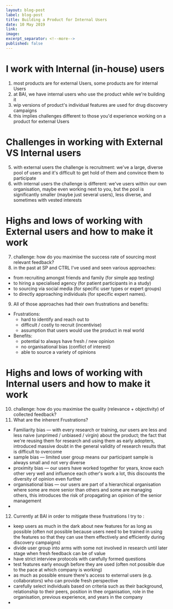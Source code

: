 ```yaml
---
layout: blog-post
label: blog-post
title: Building a Product for Internal Users
date: 10 May 2019
link:
image: 
excerpt_separator: <!--more-->
published: false
---
```


# I work with Internal (in-house) users
1. most products are for external Users, some products are for internal Users
2. at BAI, we have internal users who use the product while we're building it
3. wip versions of product's individual features are used for drug discovery campaigns
4. this implies challenges different to those you'd experience working on a product for external Users


# Challenges in working with External VS Internal users
5. with external users the challenge is recruitment: we've a large, diverse pool of users and it's difficult to get hold of them and convince them to participate
6. with internal users the challenge is different: we've users within our own organisation, maybe even working next to you, but the pool is significantly smaller (maybe just several users), less diverse, and sometimes with vested interests


# Highs and lows of working with External users and how to make it work
7. challenge: how do you maximise the success rate of sourcing most relevant feedback?
8. in the past at SP and CTRL I've used and seen various approaches:
  - from recruiting amongst friends and family (for simple app testing)
  - to hiring a specialised agency (for patient participants in a study)
  - to sourcing via social media (for specific user types or expert groups)
  - to directly approaching individuals (for specific expert names).
9. All of those approaches had their own frustrations and benefits:
  - Frustrations:
    - hard to identify and reach out to
    - difficult / costly to recruit (incentivise)
    - assumption that users would use the product in real world
  - Benefits:
    - potential to always have fresh / new opinion
    - no organisational bias (conflict of interest)
    - able to source a variety of opinions


# Highs and lows of working with Internal users and how to make it work
10. challenge: how do you maximise the quality (relevance + objectivity) of collected feedback?
11. What are the inherent Frustrations?
  - Familiarity bias — with every research or training, our users are less and less naive (unprimed / unbiased / virgin) about the product; the fact that we're reusing them for research and using them as early adopters, introduced massive doubt in the general validity of research results that is difficult to overcome
  - sample bias — limited user group means our participant sample is always small and not very diverse
  - proximity bias — our users have worked together for years, know each other very well and influence each other's work a lot, this discounts the diversity of opinion even further
  - organisational bias — our users are part of a hierarchical organisation where some are more senior than others and some are managing others, this introduces the risk of propagating an opinion of the senior management
  -
12. Currently at BAI in order to mitigate these frustrations I try to :
  - keep users as much in the dark about new features for as long as possible (often not possible because users need to be trained in using the features so that they can use them effectively and efficiently during discovery campaigns)
  - divide user group into arms with some not involved in research until later stage when fresh feedback can be of value
  - have strict interview protocols with carefully formed questions
  - test features early enough before they are used (often not possible due to the pace at which company is working)
  - as much as possible ensure there's access to external users (e.g. collaborators) who can provide fresh perspective
  - carefully select individuals based on criteria such as their background, relationship to their peers, position in thee organisation, role in the organisation, previous experience, and years in the company    
  -
